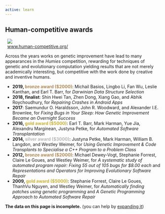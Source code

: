 ```yaml
---
active: learn
---
```


## Human-competitive awards

<figure class="figure float-right" style="margin: auto 0.5em;">
  <img class="figure-img rounded img-thumbnail" style="max-width: 200px; max-height: 160px;" src="{{ "/misc_images/humies.png" | relative_url }}" />
  <figcaption class="figure-caption text-right"><a href="http://www.human-competitive.org/">www.human-competitive.org/</a></figcaption>
</figure>

Across the years works on genetic improvement have lead to many appearances in the _Humies_ competition, rewarding for techniques of genetic and evolutionary computation yielding results that are not merely academically interesting, but competitive with the work done by creative and inventive humans.

- **2019, <span style="color:#AD8A56"><i class="fas fa-award"></i> bronze award ($2000)</span>**: Michail Basios, Lingbo Li, Fan Wu, Leslie Kanthan, and Earl T. Barr, for _Darwinian Data Structure Selection_
- **2018, finalist**: Shin Hwei Tan, Zhen Dong, Xiang Gao, and Abhik Roychoudhury, for _Repairing Crashes in Android Apps_
- **2017**: Saemundur O. Haraldsson, John R. Woodward, and Alexander I.E. Brownlee, for _Fixing Bugs in Your Sleep: How Genetic Improvement Became an Overnight Success_
- **2016, <span style="color:#C9B037"><i class="fas fa-award"></i> gold award ($5000)</span>**: Earl T. Barr, Mark Harman, Yue Jia, Alexandru Marginean, Justyna Petke, for _Automated Software Transplantation_
- **2014, <span style="color:#B4B4B4"><i class="fas fa-award"></i> silver award ($3000)</span>**: Justyna Petke, Mark Harman, William B. Langdon, and Westley Weimer, for _Using Genetic Improvement & Code Transplants to Specialise a C++ Program to a Problem Class_
- **2012, <span style="color:#AD8A56"><i class="fas fa-award"></i> bronze award ($2000)</span>**: Michael Dewey-Vogt, Stephanie Forrest, Claire Le Goues, and Westley Weimer, for _A systematic study of automated program repair: Fixing 55 out of 105 bugs for $8.00 each_ and _Representations and Operators for Improving Evolutionary Software Repair_
- **2009, <span style="color:#C9B037"><i class="fas fa-award"></i> gold award ($5000)</span>**: Stephanie Forrest, Claire Le Goues, ThanhVu Nguyen, and Westley Weimer, for _Automatically finding patches using genetic programming_ and _A Genetic Programming Approach to Automated Software Repair_


<div class="alert alert-info" role="alert">
  <b>The data on this page is incomplete.</b> (you can help by <a href="{{ "/community/contribute" | relative_url }}">expanding it</a>)
</div>

